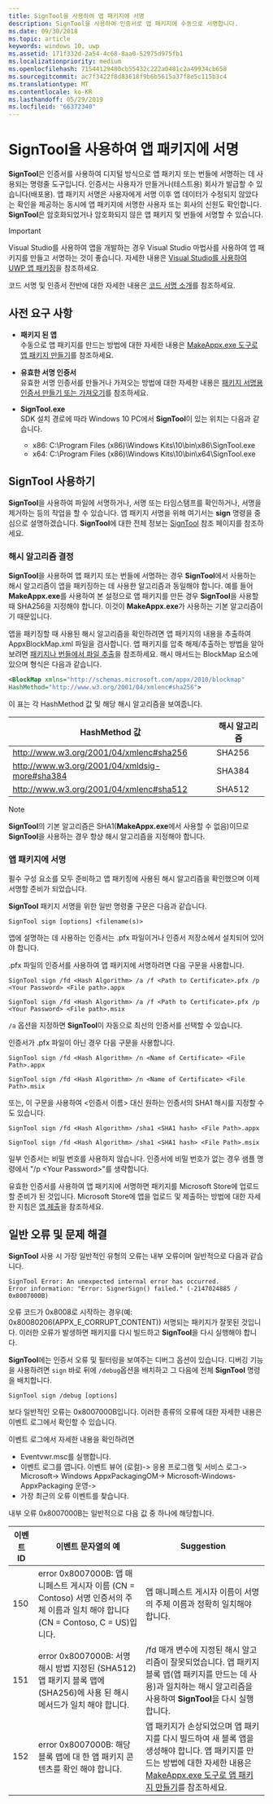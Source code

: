 ```yaml
---
title: SignTool을 사용하여 앱 패키지에 서명
description: SignTool을 사용하여 인증서로 앱 패키지에 수동으로 서명합니다.
ms.date: 09/30/2018
ms.topic: article
keywords: windows 10, uwp
ms.assetid: 171f332d-2a54-4c68-8aa0-52975d975fb1
ms.localizationpriority: medium
ms.openlocfilehash: 71544129480cb55432c222a0481c2a49934cb658
ms.sourcegitcommit: ac7f3422f8d83618f9b6b5615a37f8e5c115b3c4
ms.translationtype: MT
ms.contentlocale: ko-KR
ms.lasthandoff: 05/29/2019
ms.locfileid: "66372340"
---
```

# <a name="sign-an-app-package-using-signtool"></a>SignTool을 사용하여 앱 패키지에 서명

**SignTool**은 인증서를 사용하여 디지털 방식으로 앱 패키지 또는 번들에 서명하는 데 사용되는 명령줄 도구입니다. 인증서는 사용자가 만들거나(테스트용) 회사가 발급할 수 있습니다(배포용). 앱 패키지 서명은 사용자에게 서명 이후 앱 데이터가 수정되지 않았다는 확인을 제공하는 동시에 앱 패키지에 서명한 사용자 또는 회사의 신원도 확인합니다. **SignTool**은 암호화되었거나 암호화되지 않은 앱 패키지 및 번들에 서명할 수 있습니다.

> [!IMPORTANT] 
> Visual Studio를 사용하여 앱을 개발하는 경우 Visual Studio 마법사를 사용하여 앱 패키지를 만들고 서명하는 것이 좋습니다. 자세한 내용은 [Visual Studio를 사용하여 UWP 앱 패키징](https://docs.microsoft.com/windows/uwp/packaging/packaging-uwp-apps)을 참조하세요.

코드 서명 및 인증서 전반에 대한 자세한 내용은 [코드 서명 소개](https://docs.microsoft.com/windows/desktop/SecCrypto/cryptography-tools)를 참조하세요.

## <a name="prerequisites"></a>사전 요구 사항
- **패키지 된 앱**  
    수동으로 앱 패키지를 만드는 방법에 대한 자세한 내용은 [MakeAppx.exe 도구로 앱 패키지 만들기](https://docs.microsoft.com/windows/uwp/packaging/create-app-package-with-makeappx-tool)를 참조하세요. 

- **유효한 서명 인증서**  
    유효한 서명 인증서를 만들거나 가져오는 방법에 대한 자세한 내용은 [패키지 서명용 인증서 만들기 또는 가져오기](https://docs.microsoft.com/windows/uwp/packaging/create-certificate-package-signing)를 참조하세요.

- **SignTool.exe**  
    SDK 설치 경로에 따라 Windows 10 PC에서 **SignTool**이 있는 위치는 다음과 같습니다.
    - x86: C:\Program Files (x86)\Windows Kits\10\bin\x86\SignTool.exe
    - x64: C:\Program Files (x86)\Windows Kits\10\bin\x64\SignTool.exe

## <a name="using-signtool"></a>SignTool 사용하기

**SignTool**을 사용하여 파일에 서명하거나, 서명 또는 타임스탬프를 확인하거나, 서명을 제거하는 등의 작업을 할 수 있습니다. 앱 패키지 서명을 위해 여기서는 **sign** 명령을 중심으로 설명하겠습니다. **SignTool**에 대한 전체 정보는 [SignTool](https://docs.microsoft.com/windows/desktop/SecCrypto/signtool) 참조 페이지를 참조하세요. 

### <a name="determine-the-hash-algorithm"></a>해시 알고리즘 결정
**SignTool**을 사용하여 앱 패키지 또는 번들에 서명하는 경우 **SignTool**에서 사용하는 해시 알고리즘이 앱을 패키징하는 데 사용한 알고리즘과 동일해야 합니다. 예를 들어 **MakeAppx.exe**를 사용하여 본 설정으로 앱 패키지를 만든 경우 **SignTool**을 사용할 때 SHA256을 지정해야 합니다. 이것이 **MakeAppx.exe**가 사용하는 기본 알고리즘이기 때문입니다.

앱을 패키징할 때 사용된 해시 알고리즘을 확인하려면 앱 패키지의 내용을 추출하여 AppxBlockMap.xml 파일을 검사합니다. 앱 패키지를 압축 해제/추출하는 방법을 알아보려면 [패키지나 번들에서 파일 추출](https://docs.microsoft.com/windows/uwp/packaging/create-app-package-with-makeappx-tool)을 참조하세요. 해시 매서드는 BlockMap 요소에 있으며 형식은 다음과 같습니다.

```xml
<BlockMap xmlns="http://schemas.microsoft.com/appx/2010/blockmap" 
HashMethod="http://www.w3.org/2001/04/xmlenc#sha256">
```

이 표는 각 HashMethod 값 및 해당 해시 알고리즘을 보여줍니다.


| HashMethod 값                              | 해시 알고리즘 |
|-----------------------------------------------|----------------|
| http://www.w3.org/2001/04/xmlenc#sha256       | SHA256         |
| http://www.w3.org/2001/04/xmldsig-more#sha384 | SHA384         |
| http://www.w3.org/2001/04/xmlenc#sha512       | SHA512         |

> [!NOTE]
> **SignTool**의 기본 알고리즘은 SHA1(**MakeAppx.exe**에서 사용할 수 없음)이므로 **SignTool**을 사용하는 경우 항상 해시 알고리즘을 지정해야 합니다.

### <a name="sign-the-app-package"></a>앱 패키지에 서명

필수 구성 요소를 모두 준비하고 앱 패키징에 사용된 해시 알고리즘을 확인했으며 이제 서명할 준비가 되었습니다. 

**SignTool** 패키지 서명을 위한 일반 명령줄 구문은 다음과 같습니다.

```syntax
SignTool sign [options] <filename(s)>
```

앱에 설명하는 데 사용하는 인증서는 .pfx 파일이거나 인증서 저장소에서 설치되어 있어야 합니다.

.pfx 파일의 인증서를 사용하여 앱 패키지에 서명하려면 다음 구문을 사용합니다.

```syntax
SignTool sign /fd <Hash Algorithm> /a /f <Path to Certificate>.pfx /p <Your Password> <File path>.appx
```

```syntax
SignTool sign /fd <Hash Algorithm> /a /f <Path to Certificate>.pfx /p <Your Password> <File path>.msix
```

`/a` 옵션을 지정하면 **SignTool**이 자동으로 최선의 인증서를 선택할 수 있습니다.

인증서가 .pfx 파일이 아닌 경우 다음 구문을 사용합니다.

```syntax
SignTool sign /fd <Hash Algorithm> /n <Name of Certificate> <File Path>.appx
```

```syntax
SignTool sign /fd <Hash Algorithm> /n <Name of Certificate> <File Path>.msix
```

또는, 이 구문을 사용하여 &lt;인증서 이름&gt; 대신 원하는 인증서의 SHA1 해시를 지정할 수도 있습니다.

```syntax
SignTool sign /fd <Hash Algorithm> /sha1 <SHA1 hash> <File Path>.appx
```

```syntax
SignTool sign /fd <Hash Algorithm> /sha1 <SHA1 hash> <File Path>.msix
```

일부 인증서는 비밀 번호를 사용하지 않습니다. 인증서에 비밀 번호가 없는 경우 샘플 명령에서 "/p &lt;Your Password&gt;"를 생략합니다.

유효한 인증서를 사용하여 앱 패키지에 서명하면 패키지를 Microsoft Store에 업로드할 준비가 된 것입니다. Microsoft Store에 앱을 업로드 및 제출하는 방법에 대한 자세한 지침은 [앱 제출](https://docs.microsoft.com/windows/uwp/publish/app-submissions)을 참조하세요.

## <a name="common-errors-and-troubleshooting"></a>일반 오류 및 문제 해결
**SignTool** 사용 시 가장 일반적인 유형의 오류는 내부 오류이며 일반적으로 다음과 같습니다.

```syntax
SignTool Error: An unexpected internal error has occurred.
Error information: "Error: SignerSign() failed." (-2147024885 / 0x8007000B) 
```

오류 코드가 0x8008로 시작하는 경우(예: 0x80080206(APPX_E_CORRUPT_CONTENT)) 서명되는 패키지가 잘못된 것입니다. 이러한 오류가 발생하면 패키지를 다시 빌드하고 **SignTool**을 다시 실행해야 합니다.

**SignTool**에는 인증서 오류 및 필터링을 보여주는 디버그 옵션이 있습니다. 디버깅 기능을 사용하려면 `sign` 바로 뒤에 `/debug`옵션을 배치하고 그 다음에 전체 **SignTool** 명령을 배치합니다.

```syntax
SignTool sign /debug [options]
``` 

보다 일반적인 오류는 0x8007000B입니다. 이러한 종류의 오류에 대한 자세한 내용은 이벤트 로그에서 확인할 수 있습니다.
 
이벤트 로그에서 자세한 내용을 확인하려면
- Eventvwr.msc를 실행합니다.
- 이벤트 로그를 엽니다. 이벤트 뷰어 (로컬)-> 응용 프로그램 및 서비스 로그-> Microsoft-> Windows AppxPackagingOM-> Microsoft-Windows-AppxPackaging 운영->
- 가장 최근의 오류 이벤트를 찾습니다.

내부 오류 0x8007000B는 일반적으로 다음 값 중 하나에 해당합니다.

| **이벤트 ID** | **이벤트 문자열의 예** | **Suggestion** |
|--------------|--------------------------|----------------|
| 150          | error 0x8007000B: 앱 매니페스트 게시자 이름 (CN = Contoso) 서명 인증서의 주체 이름과 일치 해야 합니다 (CN = Contoso, C = US)입니다. | 앱 매니페스트 게시자 이름이 서명의 주체 이름과 정확히 일치해야 합니다.               |
| 151          | error 0x8007000B: 서명 해시 방법 지정된 (SHA512) 앱 패키지 블록 맵에 (SHA256)에 사용 된 해시 메서드가 일치 해야 합니다.     | /fd 매개 변수에 지정된 해시 알고리즘이 잘못되었습니다. 앱 패키지 블록 맵(앱 패키지를 만드는 데 사용)과 일치하는 해시 알고리즘을 사용하여 **SignTool**을 다시 실행합니다.  |
| 152          | error 0x8007000B: 해당 블록 맵에 대 한 앱 패키지 콘텐츠를 확인 해야 합니다.                                                           | 앱 패키지가 손상되었으며 앱 패키지를 다시 빌드하여 새 블록 앱을 생성해야 합니다. 앱 패키지를 만드는 방법에 대한 자세한 내용은 [MakeAppx.exe 도구로 앱 패키지 만들기](https://docs.microsoft.com/windows/uwp/packaging/create-app-package-with-makeappx-tool)를 참조하세요. |